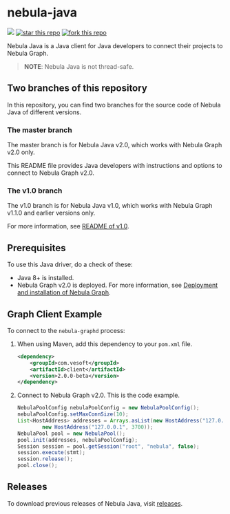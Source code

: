 # nebula-java

![](https://img.shields.io/badge/language-java-orange.svg)
[![star this repo](http://githubbadges.com/star.svg?user=vesoft-inc&repo=nebula-java&style=default)](https://github.com/vesoft-inc/nebula-java)
[![fork this repo](http://githubbadges.com/fork.svg?user=vesoft-inc&repo=nebula-java&style=default)](https://github.com/vesoft-inc/nebula-java/fork)

Nebula Java is a Java client for Java developers to connect their projects to Nebula Graph.

> **NOTE**: Nebula Java is not thread-safe.

## Two branches of this repository

In this repository, you can find two branches for the source code of Nebula Java of different versions.

### The master branch

The master branch is for Nebula Java v2.0, which works with Nebula Graph v2.0 only.

This README file provides Java developers with instructions and options to connect to Nebula Graph v2.0.

### The v1.0 branch

The v1.0 branch is for Nebula Java v1.0, which works with Nebula Graph v1.1.0 and earlier versions only.

For more information, see [README of v1.0](https://github.com/vesoft-inc/nebula-java/blob/v1.0/README.md).

## Prerequisites

To use this Java driver, do a check of  these:

- Java 8+ is installed.
- Nebula Graph v2.0 is deployed. For more information, see [Deployment and installation of Nebula Graph](https://docs.nebula-graph.io/2.0/4.deployment-and-installation/1.resource-preparations/ "Click to go to Nebula Graph website").

## Graph Client Example

To connect to the `nebula-graphd` process:

1. When using Maven, add this dependency to your `pom.xml` file.

    ```xml
    <dependency>
        <groupId>com.vesoft</groupId>
        <artifactId>client</artifactId>
        <version>2.0.0-beta</version>
    </dependency>
    ```

2. Connect to Nebula Graph v2.0. This is the code example.

    ```java
    NebulaPoolConfig nebulaPoolConfig = new NebulaPoolConfig();
    nebulaPoolConfig.setMaxConnSize(10);
    List<HostAddress> addresses = Arrays.asList(new HostAddress("127.0.0.1", 3699)  ,
            new HostAddress("127.0.0.1", 3700));
    NebulaPool pool = new NebulaPool();
    pool.init(addresses, nebulaPoolConfig);
    Session session = pool.getSession("root", "nebula", false);
    session.execute(stmt);
    session.release();
    pool.close();
    ```

## Releases

To download previous releases of Nebula Java, visit [releases](https://github.com/vesoft-inc/nebula-java/releases).
